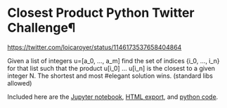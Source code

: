 # Closest Product Python Twitter Challenge¶
https://twitter.com/loicaroyer/status/1146173537658404864

Given a list of integers u=[a_0, ..., a_m] find the set of indices {i_0, ..., i_n} for that list such that the product u[i_0] ... u[i_n] is the closest to a given integer N. The shortest and most #elegant solution wins. (standard libs allowed)

Included here are the [Jupyter notebook](royer_closest_product.ipynb), [HTML export](royer_closest_product.html), and [python code](royer_closest_product.py).
